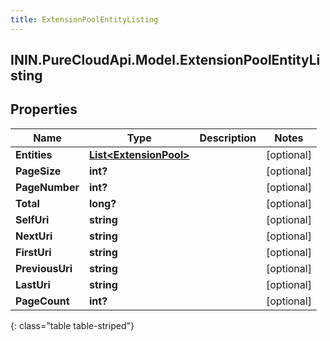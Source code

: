 ```yaml
---
title: ExtensionPoolEntityListing
---
```

## ININ.PureCloudApi.Model.ExtensionPoolEntityListing

## Properties

|Name | Type | Description | Notes|
|------------ | ------------- | ------------- | -------------|
| **Entities** | [**List&lt;ExtensionPool&gt;**](ExtensionPool.html) |  | [optional] |
| **PageSize** | **int?** |  | [optional] |
| **PageNumber** | **int?** |  | [optional] |
| **Total** | **long?** |  | [optional] |
| **SelfUri** | **string** |  | [optional] |
| **NextUri** | **string** |  | [optional] |
| **FirstUri** | **string** |  | [optional] |
| **PreviousUri** | **string** |  | [optional] |
| **LastUri** | **string** |  | [optional] |
| **PageCount** | **int?** |  | [optional] |
{: class="table table-striped"}


